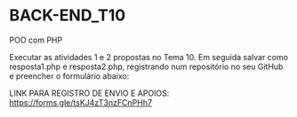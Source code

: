 # BACK-END_T10
POO com PHP

Executar as atividades 1 e 2 propostas no Tema 10. Em seguida salvar como resposta1.php e resposta2.php, registrando num repositório no seu GitHub e preencher o formulário abaixo:

LINK PARA REGISTRO DE ENVIO E APOIOS: https://forms.gle/tsKJ4zT3nzFCnPHh7
